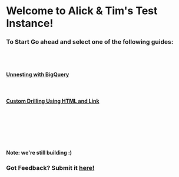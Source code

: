 # Welcome to Alick & Tim's Test Instance! 

### To Start Go ahead and select one of the following guides:
<br><br>

#### [Unnesting with BigQuery](https://ec2-3-135-183-212.us-east-2.compute.amazonaws.com:9999/projects/bq_unnest_example/files/Barebones_BigQuery_Unnest_Example.md)

<br>

#### [Custom Drilling Using HTML and Link](https://ec2-3-135-183-212.us-east-2.compute.amazonaws.com:9999/projects/drilling_linking/files/Custom_Drilling_Home_Page.md)

<br><br><br><br><br>
#### Note: we're still building :)


### Got Feedback? Submit it [here!](https://www.youtube.com/watch?v=dQw4w9WgXcQ)

